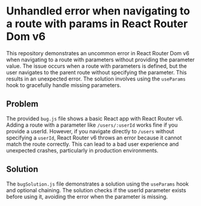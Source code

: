 # Unhandled error when navigating to a route with params in React Router Dom v6

This repository demonstrates an uncommon error in React Router Dom v6 when navigating to a route with parameters without providing the parameter value.  The issue occurs when a route with parameters is defined, but the user navigates to the parent route without specifying the parameter. This results in an unexpected error.  The solution involves using the `useParams` hook to gracefully handle missing parameters.

## Problem

The provided `bug.js` file shows a basic React app with React Router v6.  Adding a route with a parameter like `/users/:userId` works fine if you provide a userId. However, if you navigate directly to `/users` without specifying a `userId`, React Router v6 throws an error because it cannot match the route correctly. This can lead to a bad user experience and unexpected crashes, particularly in production environments.

## Solution

The `bugSolution.js` file demonstrates a solution using the `useParams` hook and optional chaining. The solution checks if the userId parameter exists before using it, avoiding the error when the parameter is missing.
